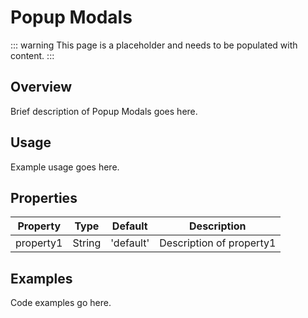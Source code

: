 # Popup Modals

::: warning
This page is a placeholder and needs to be populated with content.
:::

## Overview

Brief description of Popup Modals goes here.

## Usage

Example usage goes here.

## Properties

| Property | Type | Default | Description |
|----------|------|---------|-------------|
| property1 | String | 'default' | Description of property1 |

## Examples

Code examples go here.
